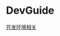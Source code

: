 # DevGuide

[开发环境相关](https://github.com/Android-Guide/DevGuide/blob/master/%E5%BC%80%E5%8F%91%E7%8E%AF%E5%A2%83%E7%9B%B8%E5%85%B3.md)
